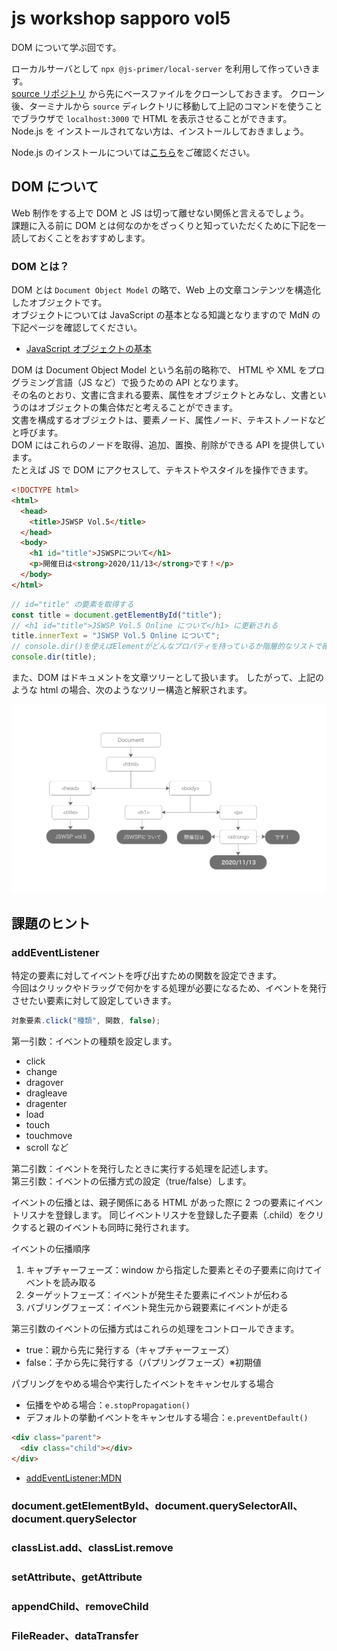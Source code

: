 # js workshop sapporo vol5

DOM について学ぶ回です。

ローカルサーバとして `npx @js-primer/local-server` を利用して作っていきます。  
[source リポジトリ](https://github.com/js-workshop-sapporo/source) から先にベースファイルをクローンしておきます。
クローン後、ターミナルから `source` ディレクトリに移動して上記のコマンドを使うことでブラウザで `localhost:3000` で HTML を表示させることができます。  
Node.js を インストールされてない方は、インストールしておきましょう。

Node.js のインストールについては[こちら](https://github.com/js-workshop-sapporo/document/tree/master/doc/node)をご確認ください。

## DOM について

Web 制作をする上で DOM と JS は切って離せない関係と言えるでしょう。  
課題に入る前に DOM とは何なのかをざっくりと知っていただくために下記を一読しておくことをおすすめします。

### DOM とは？

DOM とは `Document Object Model` の略で、Web 上の文章コンテンツを構造化したオブジェクトです。  
オブジェクトについては JavaScript の基本となる知識となりますので MdN の下記ページを確認してください。

- [JavaScript オブジェクトの基本](https://developer.mozilla.org/ja/docs/Learn/JavaScript/Objects/Basics)

DOM は Document Object Model という名前の略称で、 HTML や XML をプログラミング言語（JS など）で扱うための API となります。  
その名のとおり、文書に含まれる要素、属性をオブジェクトとみなし、文書というのはオブジェクトの集合体だと考えることができます。  
文書を構成するオブジェクトは、要素ノード、属性ノード、テキストノードなどと呼びます。  
DOM にはこれらのノードを取得、追加、置換、削除ができる API を提供しています。  
たとえば JS で DOM にアクセスして、テキストやスタイルを操作できます。

```html
<!DOCTYPE html>
<html>
  <head>
    <title>JSWSP Vol.5</title>
  </head>
  <body>
    <h1 id="title">JSWSPについて</h1>
    <p>開催日は<strong>2020/11/13</strong>です！</p>
  </body>
</html>
```

```javascript
// id="title" の要素を取得する
const title = document.getElementById("title");
// <h1 id="title">JSWSP Vol.5 Online について</h1> に更新される
title.innerText = "JSWSP Vol.5 Online について";
// console.dir()を使えばElementがどんなプロパティを持っているか階層的なリストで確認できます
console.dir(title);
```

また、DOM はドキュメントを文章ツリーとして扱います。
したがって、上記のような html の場合、次のようなツリー構造と解釈されます。

![ドキュメントツリー](./document_tree.png)

## 課題のヒント

### addEventListener

特定の要素に対してイベントを呼び出すための関数を設定できます。  
今回はクリックやドラッグで何かをする処理が必要になるため、イベントを発行させたい要素に対して設定していきます。

```js
対象要素.click("種類", 関数, false);
```

第一引数：イベントの種類を設定します。

- click
- change
- dragover
- dragleave
- dragenter
- load
- touch
- touchmove
- scroll など

第二引数：イベントを発行したときに実行する処理を記述します。  
第三引数：イベントの伝播方式の設定（true/false）します。

イベントの伝播とは、親子関係にある HTML があった際に 2 つの要素にイベントリスナを登録します。
同じイベントリスナを登録した子要素（.child）をクリクすると親のイベントも同時に発行されます。

イベントの伝播順序

1. キャプチャーフェーズ：window から指定した要素とその子要素に向けてイベントを読み取る
2. ターゲットフェーズ：イベントが発生そた要素にイベントが伝わる
3. バブリングフェーズ：イベント発生元から親要素にイベントが走る

第三引数のイベントの伝播方式はこれらの処理をコントロールできます。

- true：親から先に発行する（キャプチャーフェーズ）
- false：子から先に発行する（パプリングフェーズ）※初期値

パブリングをやめる場合や実行したイベントをキャンセルする場合

- 伝播をやめる場合：`e.stopPropagation()`
- デフォルトの挙動イベントをキャンセルする場合：`e.preventDefault()`

```html
<div class="parent">
  <div class="child"></div>
</div>
```

- [addEventListener:MDN](https://developer.mozilla.org/ja/docs/Web/API/EventTarget/addEventListener)

### document.getElementById、document.querySelectorAll、document.querySelector

### classList.add、classList.remove

### setAttribute、getAttribute

### appendChild、removeChild

### FileReader、dataTransfer
